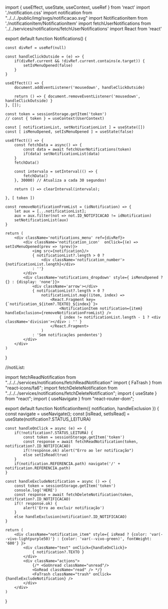 import { useEffect, useState, useContext, useRef } from 'react'
import './notification.css'
import notification from "../../../public/img/svgs/notificacao.svg"
import NotificationItem from './notificationItem/NotificationItem'
import fetchUserNotifications from '../../services/notifications/fetchUserNotifications'
import React from 'react'

export default function Notifications() {

    const divRef = useRef(null)

    const handleClickOutside = (e) => {
        if(divRef.current && !divRef.current.contains(e.target)) {
            setIsMenuOpened(false)
        }
    }

    useEffect(() => {
        document.addEventListener('mousedown', handleClickOutside)

        return () => { document.removeEventListener('mousedown', handleClickOutside) }
    }, []);

    const token = sessionStorage.getItem('token')
    // const { token } = useContext(UserContext)

    const [ notificationList, setNotificationList ] = useState([])
    const [ isMenuOpened, setIsMenuOpened ] = useState(false)

    useEffect(() => {
        const fetchData = async() => {
            const data = await fetchUserNotifications(token)
            if(data) setNotificationList(data)
        } 
        fetchData()

        const intervalo = setInterval(() => {
            fetchData()
        }, 30000) // Atualiza a cada 30 segundos!

        return () => clearInterval(intervalo);

    }, [ token ])  

    const removeNotificationFromList = (idNotification) => {
        let aux = [...notificationList];
        aux = aux.filter(not => not.ID_NOTIFICACAO != idNotification)
        setNotificationList(aux)
    }

    return (
        <div className='notifications_menu' ref={divRef}>
            <div className='notification_icon'  onClick={(e) => setIsMenuOpened(prev => !prev)}>
                <img src={notification}/>
                { notificationList?.length > 0 ? 
                    <div className='notification_number'>{notificationList.length}</div>
                : ''}
            </div>
            <div className='notifications_dropdown' style={ isMenuOpened ? {} : {display: 'none'}}>
                <div className='arrow'></div>
                { notificationList?.length > 0 ? 
                    notificationList.map((item, index) => 
                        <React.Fragment key={`notification_${item?.TEXTO}_${index}`}>
                            <NotificationItem notification={item} handleExclusion={removeNotificationFromList} />
                            { index != notificationList.length - 1 ? <div className='division'></div> : '' }
                        </React.Fragment>
                    )
                : 'Sem notificações pendentes'}
            </div>
        </div>
    )
}

//notiList:

import fetchReadNotification from "../../../services/notifications/fetchReadNotification"
import { FaTrash } from "react-icons/fa6";
import fetchDeleteNotification from "../../../services/notifications/fetchDeleteNotification";
import { useState } from "react";
import { useNavigate } from "react-router-dom";

export default function NotificationItem({ notification, handleExclusion }) {
    const navigate = useNavigate();
    const [isRead, setIsRead] = useState(notification?.STATUS_LEITURA)  

    const handleOnClick = async (e) => {
        if(!notification?.STATUS_LEITURA) {
            const token = sessionStorage.getItem('token')
            const response = await fetchReadNotification(token, notification?.ID_NOTIFICACAO)
            if(!response.ok) alert("Erro ao ler notificação")
            else setIsRead(true)
        }
        if(notification.REFERENCIA.path) navigate('/' + notification.REFERENCIA.path)
    }

    const handleExcludeNotification = async () => {
        const token = sessionStorage.getItem('token')
        console.log('HERE')
        const response = await fetchDeleteNotification(token, notification?.ID_NOTIFICACAO)
        if(! response.ok) {
            alert('Erro ao excluir notificação')
        }
        else handleExclusion(notification?.ID_NOTIFICACAO)
    }

    return (
        <div className="notification_item" style={ isRead ? {color: 'var(--vivo-lightpurple50)'} : {color: 'var(--vivo-green)', fontWeight: '600'} }>
            <div className="text" onClick={handleOnClick}>
                { notification?.TEXTO }
            </div>
            <div className="actions">
                {/* <GoUnread className="unread"/>
                <GoRead className="read" /> */}
                <FaTrash className="trash" onClick={handleExcludeNotification} />
            </div>
        </div>
    )
}
